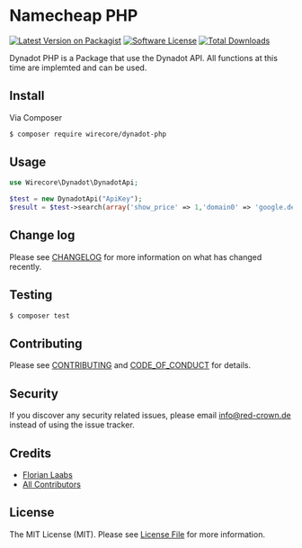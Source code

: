 
# Namecheap PHP

[![Latest Version on Packagist][ico-version]][link-packagist]
[![Software License][ico-license]](LICENSE.md)
[![Total Downloads][ico-downloads]][link-downloads]

Dynadot PHP is a Package that use the Dynadot API. All functions at this time are implemted and can be used.


## Install

Via Composer

``` bash
$ composer require wirecore/dynadot-php
```

## Usage

``` php
use Wirecore\Dynadot\DynadotApi;

$test = new DynadotApi("ApiKey");
$result = $test->search(array('show_price' => 1,'domain0' => 'google.de'));
```

## Change log

Please see [CHANGELOG](CHANGELOG.md) for more information on what has changed recently.

## Testing

``` bash
$ composer test
```

## Contributing

Please see [CONTRIBUTING](CONTRIBUTING.md) and [CODE_OF_CONDUCT](CODE_OF_CONDUCT.md) for details.

## Security

If you discover any security related issues, please email info@red-crown.de instead of using the issue tracker.

## Credits

- [Florian Laabs][link-author]
- [All Contributors][link-contributors]

## License

The MIT License (MIT). Please see [License File](LICENSE.md) for more information.

[ico-version]: https://img.shields.io/packagist/v/wirecore/dynadot-php.svg?style=flat-square
[ico-license]: https://img.shields.io/badge/license-MIT-brightgreen.svg?style=flat-square
[ico-downloads]: https://img.shields.io/packagist/dt/wirecore/dynadot-php.svg?style=flat-square

[link-packagist]: https://packagist.org/packages/wirecore/dynadot-php
[link-downloads]: https://packagist.org/packages/wirecore/dynadot-php
[link-author]: https://github.com/wiifree
[link-contributors]: ../../contributors

